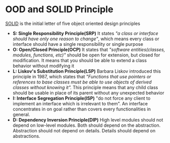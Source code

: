 # OOD and SOLID Principle

[SOLID](https://www.digitalocean.com/community/conceptual_articles/s-o-l-i-d-the-first-five-principles-of-object-oriented-design) is the initial letter of five object oriented design principles  


* **S: Single Responsibility Principle\(SRP\)** It states _"a class or interface should have only one reason to change"_, which means every class or interface should have a single responsibility or single purpose
* **O: Open/Closed Principle\(OCP\)** It states that _"software entities\(classes, modules, functions, etc\)"_ should be open for extension, but closed for modification. It means that you should be able to extend a class behavior without modifying it
* **L: Liskov's Substitution Principle\(LSP\)** Barbara Liskov introduced this principle in 1987, which states that _"Functions that use pointers or references to base classes must be able to use objects of derived classes without knowing it"._ This principle means that any child class should be usable in place of its parent without any unexpected behavior
* **I: Interface Segregation Principle\(ISP\)** "do not force any client to implement an interface which is irrelevant to them". An interface concentrates in on goal rather than covers every functionalities in general.
* **D: Dependency Inversion Principle\(DIP\)** High level modules should not depend on low-level modules. Both should depend on the abstraction. Abstraction should not depend on details. Details should depend on abstractions.




